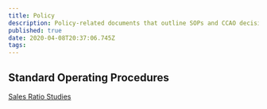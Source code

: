 ```yaml
---
title: Policy
description: Policy-related documents that outline SOPs and CCAO decision making
published: true
date: 2020-04-08T20:37:06.745Z
tags: 
---
```


## Standard Operating Procedures
[Sales Ratio Studies](/policy/sops/sales_ratio_studies)
